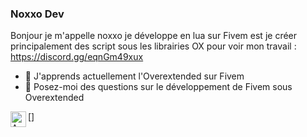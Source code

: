 ### Noxxo Dev

Bonjour je m'appelle noxxo je développe en lua sur Fivem est je créer principalement des script sous les librairies OX pour voir mon travail : https://discord.gg/eqnGm49xux

- 🌱 J'apprends actuellement l'Overextended sur Fivem
- 💬 Posez-moi des questions sur le développement de Fivem sous Overextended
<!--
**Noxxodev/Noxxodev** is a ✨ _special_ ✨ repository because its `README.md` (this file) appears on your GitHub profile.

Here are some ideas to get you started:

- 🔭 I’m currently working on ...

- 👯 I’m looking to collaborate on ...
- 🤔 I’m looking for help with ...

- 📫 How to reach me: ...
- 😄 Pronouns: ...
- ⚡ Fun fact: ...
-->
[<img align="left" alt="AWS" width="25px" src="https://cdn.jsdelivr.net/gh/devicons/devicon/icons/visualstudio/visualstudio-plain.svg" />]
